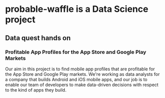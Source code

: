 # probable-waffle is a Data Science project
  ## Data quest hands on 
  
  ### Profitable App Profiles for the App Store and Google Play Markets
  Our aim in this project is to find mobile app profiles that are profitable for the App Store and Google Play markets. We're working as data analysts for a company that builds      Android and iOS mobile apps, and our job is to enable our team of developers to make data-driven decisions with respect to the kind of apps they build.
